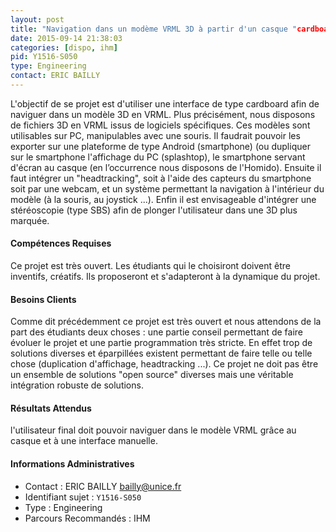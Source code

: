 ```yaml
---
layout: post
title: "Navigation dans un modème VRML 3D à partir d'un casque "cardboard""
date: 2015-09-14 21:38:03
categories: [dispo, ihm]
pid: Y1516-S050
type: Engineering
contact: ERIC BAILLY
---
```

       
L'objectif de se projet est d'utiliser une interface de type cardboard afin de naviguer dans un modèle 3D en VRML. Plus précisément, nous disposons de fichiers 3D en VRML issus de logiciels spécifiques. Ces modèles sont utilisables sur PC, manipulables avec une souris. Il faudrait pouvoir les exporter sur une plateforme de type Android (smartphone) (ou dupliquer sur le smartphone l'affichage du PC (splashtop), le smartphone servant d'écran au casque (en l’occurrence nous disposons de l'Homido).
Ensuite il faut intégrer un "headtracking", soit à l'aide des capteurs du smartphone soit par une webcam, et un système permettant la navigation à l'intérieur du modèle (à la souris, au joystick ...).
Enfin il est envisageable d'intégrer une stéréoscopie (type SBS) afin de plonger l'utilisateur dans une 3D plus marquée.

#### Compétences Requises
Ce projet est très ouvert. Les étudiants qui le choisiront doivent être inventifs, créatifs. Ils proposeront et s'adapteront à la dynamique du projet.


#### Besoins Clients
Comme dit précédemment ce projet est très ouvert et nous attendons de la part des étudiants deux choses : une partie conseil permettant de faire évoluer le projet et une partie programmation très stricte. En effet trop de solutions diverses et éparpillées existent permettant de faire telle ou telle chose (duplication d'affichage, headtracking ...). Ce projet ne doit pas être un ensemble de solutions "open source" diverses mais une véritable intégration robuste de solutions.

#### Résultats Attendus
l'utilisateur final doit pouvoir naviguer dans le modèle VRML grâce au casque et à une interface manuelle.
     

#### Informations Administratives
  * Contact : ERIC BAILLY <bailly@unice.fr>
  * Identifiant sujet : `Y1516-S050`
  * Type : Engineering
  * Parcours Recommandés : IHM
     